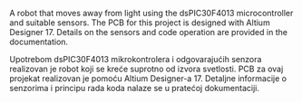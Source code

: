 A robot that moves away from light using the dsPIC30F4013 microcontroller and suitable sensors. The PCB for this project is designed with Altium Designer 17. Details on the sensors and code operation are provided in the documentation.

Upotrebom dsPIC30F4013 mikrokontrolera i odgovarajućih senzora realizovan je robot koji se kreće suprotno od izvora svetlosti. PCB za ovaj projekat realizovan je pomoću Altium Designer-a 17. Detaljne informacije o senzorima i principu rada koda nalaze se u pratećoj dokumentaciji.
